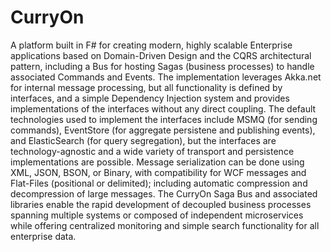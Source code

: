 # CurryOn
A platform built in F# for creating modern, highly scalable Enterprise applications based on Domain-Driven Design and the CQRS architectural pattern, including a Bus for hosting Sagas (business processes) to handle associated Commands and Events.  The  implementation leverages Akka.net for internal message processing, but all functionality is defined by interfaces, and a simple Dependency Injection system and provides implementations of the interfaces without any direct coupling.  The default technologies used to implement the interfaces include MSMQ (for sending commands), EventStore (for aggregate persistene and publishing events), and ElasticSearch (for query segregation), but the interfaces are technology-agnostic and a wide variety of transport and persistence implementations are possible.  Message serialization can be done using XML, JSON, BSON, or Binary, with compatibility for WCF messages and Flat-Files (positional or delimited); including automatic compression and decompression of large messages.  The CurryOn Saga Bus and associated libraries enable the rapid development of decoupled business processes spanning multiple systems or composed of independent microservices while offering centralized monitoring and simple search functionality for all enterprise data. 
